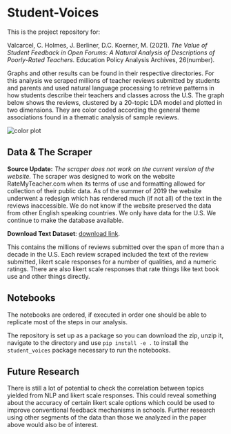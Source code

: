 # Student-Voices

This is the project repository for: 

Valcarcel, C. Holmes, J. Berliner, D.C. Koerner, M. (2021). *The Value of Student Feedback in Open Forums: A Natural Analysis of Descriptions of Poorly-Rated Teachers.* Education Policy Analysis Archives, 26(number). 

Graphs and other results can be found in their respective directories. For this analysis we scraped millions of teacher reviews submitted by students and parents and used  natural language processing to retrieve patterns in how students describe their teachers and classes across the U.S. The graph below shows the reviews, clustered by a 20-topic LDA model and plotted in two dimensions. They are color coded according the general theme associations found in a thematic analysis of sample reviews.

![color plot](https://github.com/losDaniel/Student-Voices/blob/master/graphs/Thematic%202d%20Plot%20Color.png)

## Data & The Scraper 

**Source Update:** *The scraper does not work on the current version of the website.* The scraper was designed to work on the website RateMyTeacher.com when its terms of use and formatting allowed for collection of their public data. As of the summer of 2019 the website underwent a redesign which has rendered much (if not all) of the text in the reviews inaccessible. We do not know if the website preserved the data from other English speaking countries. We only have data for the U.S. We continue to make the database available. 

**Download Text Dataset**: [download link](https://www.filefactory.com/file/5h8slx7a527y/full_review_text.pbz2). 

This contains the millions of reviews submitted over the span of more than a decade in the U.S. Each review scraped included the text of the review submitted, likert scale responses for a number of qualities, and a numeric ratings. There are also likert scale responses that rate things like text book use and other things directly. 

## Notebooks 

The notebooks are ordered, if executed in order one should be able to replicate most of the steps in our analysis. 

The repository is set up as a package so you can download the zip, unzip it, navigate to the directory and use `pip install -e .` to install the `student_voices` package necessary to run the notebooks. 

## Future Research 

There is still a lot of potential to check the correlation between topics yielded from NLP and likert scale responses. This could reveal something about the accuracy of certain likert scale options which could be used to improve conventional feedback mechanisms in schools. Further research using other segments of the data than those we analyzed in the paper above would also be of interest.